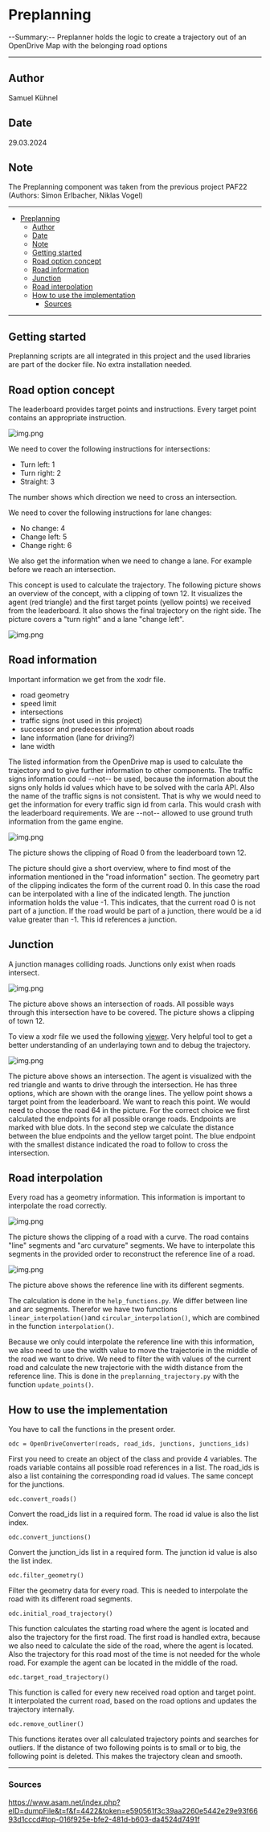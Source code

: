 # Preplanning

--Summary:-- Preplanner holds the logic to create a trajectory out of an OpenDrive Map with the belonging road options

---

## Author

Samuel Kühnel

## Date

29.03.2024

## Note

The Preplanning component was taken from the previous project PAF22 (Authors: Simon Erlbacher, Niklas Vogel)

---
<!-- TOC -->
- [Preplanning](#preplanning)
  - [Author](#author)
  - [Date](#date)
  - [Note](#note)
  - [Getting started](#getting-started)
  - [Road option concept](#road-option-concept)
  - [Road information](#road-information)
  - [Junction](#junction)
  - [Road interpolation](#road-interpolation)
  - [How to use the implementation](#how-to-use-the-implementation)
    - [Sources](#sources)
<!-- TOC -->

---

## Getting started

Preplanning scripts are all integrated in this project and the used libraries are part of the docker file.
No extra installation needed.

## Road option concept

The leaderboard provides target points and instructions. Every target point contains an appropriate instruction.

![img.png](../00_assets/road_option.png)

We need to cover the following instructions for intersections:

- Turn left: 1
- Turn right: 2
- Straight: 3

The number shows which direction we need to cross an intersection.

We need to cover the following instructions for lane changes:

- No change: 4
- Change left: 5
- Change right: 6

We also get the information when we need to change a lane. For example before we reach an intersection.

This concept is used to calculate the trajectory. The following picture shows an overview of the concept, with a
clipping of town 12. It visualizes the agent (red triangle) and the first target points (yellow points) we received
from the leaderboard. It also shows the final trajectory on the right side. The picture covers a "turn right" and
a lane "change left".

![img.png](../00_assets/road_options_concept.png)

## Road information

Important information we get from the xodr file.

- road geometry
- speed limit
- intersections
- traffic signs (not used in this project)
- successor and predecessor information about roads
- lane information (lane for driving?)
- lane width

The listed information from the OpenDrive map is used to calculate the trajectory and to give further information
to other components. The traffic signs information could --not-- be used, because the information about the signs
only holds id values which have to be solved with the carla API. Also the name of the traffic signs is not consistent.
That is why we would need to get the information for every traffic sign id from carla. This would crash with the
leaderboard requirements. We are --not-- allowed to use ground truth information from the game engine.

![img.png](../00_assets/Road0_cutout.png)

The picture shows the clipping of Road 0 from the leaderboard town 12.

The picture should give a short overview, where to find most of the information mentioned in the "road information"
section. The geometry part of the clipping indicates the form of the current road 0. In this case the road can
be interpolated with a line of the indicated length.
The junction information holds the value -1. This indicates, that the current road 0 is not part of a junction.
If the road would be part of a junction, there would be a id value greater than -1. This id references a junction.

## Junction

A junction manages colliding roads. Junctions only exist when roads intersect.

![img.png](../00_assets/junction.png)

The picture above shows an intersection of roads. All possible ways through this intersection have to be covered.
The picture shows a clipping of town 12.

To view a xodr file we used the following [viewer](https://odrviewer.io/). Very helpful tool to get a better
understanding of an underlaying town and to debug the trajectory.

![img.png](../00_assets/intersection_2.png)

The picture above shows an intersection. The agent is visualized with the red triangle and wants to drive through
the intersection. He has three options, which are shown with the orange lines. The yellow point shows a target point
from the leaderboard. We want to reach this point.
We would need to choose the road 64 in the picture. For the correct choice we first calculated the endpoints for
all possible orange roads. Endpoints are marked with blue dots. In the second step we calculate the distance between
the blue endpoints and the yellow target point. The blue endpoint with the smallest distance indicated the road to
follow to cross the intersection.

## Road interpolation

Every road has a geometry information. This information is important to interpolate the road correctly.

![img.png](../00_assets/reference_xodr.png)

The picture shows the clipping of a road with a curve. The road contains "line" segments and "arc curvature" segments.
We have to interpolate this segments in the provided order to reconstruct the reference line of a road.

![img.png](../00_assets/reference.png)

The picture above shows the reference line with its different segments.

The calculation is done in the `help_functions.py`. We differ between line and arc segments.
Therefor we have two functions `linear_interpolation()`and `circular_interpolation()`, which are combined in the
function `interpolation()`.

Because we only could interpolate the reference line with this information, we also need to use the width value to
move the trajectorie in the middle of the road we want to drive. We need to filter the with values of the current road
and calculate the new trajectorie with the width distance from the reference line.
This is done in the `preplanning_trajectory.py` with the function `update_points()`.

## How to use the implementation

You have to call the functions in the present order.

`odc = OpenDriveConverter(roads, road_ids, junctions, junctions_ids)`

First you need to create an object of the class and provide 4 variables. The roads variable contains all possible road
references in a list. The road_ids is also a list containing the corresponding road id values. The same concept for
the junctions.

`odc.convert_roads()`

Convert the road_ids list in a required form. The road id value is also the list index.

`odc.convert_junctions()`

Convert the junction_ids list in a required form. The junction id value is also the list index.

`odc.filter_geometry()`

Filter the geometry data for every road. This is needed to interpolate the road with its different road segments.

`odc.initial_road_trajectory()`

This function calculates the starting road where the agent is located and also the trajectory for the first road.
The first road is handled extra, because we also need to calculate the side of the road, where the agent is located.
Also the trajectory for this road most of the time is not needed for the whole road. For example the agent can
be located in the middle of the road.

`odc.target_road_trajectory()`

This function is called for every new received road option and target point. It interpolated the current road, based
on the road options and updates the trajectory internally.

`odc.remove_outliner()`

This functions iterates over all calculated trajectory points and searches for outliers. If the distance of
two following points is to small or to big, the following point is deleted. This makes the trajectory clean and smooth.

---

### Sources

<https://www.asam.net/index.php?eID=dumpFile&t=f&f=4422&token=e590561f3c39aa2260e5442e29e93f6693d1cccd#top-016f925e-bfe2-481d-b603-da4524d7491f>

